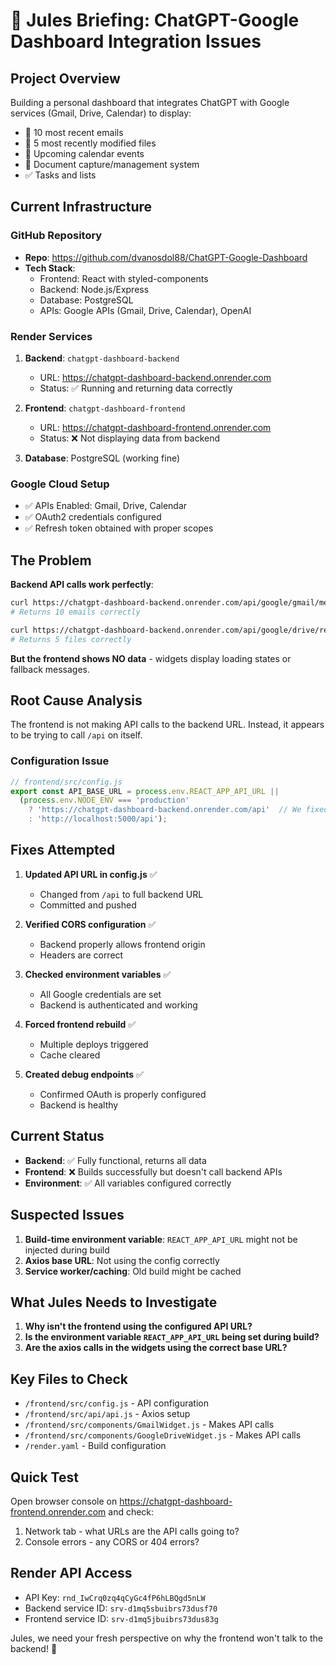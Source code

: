 # 🚨 Jules Briefing: ChatGPT-Google Dashboard Integration Issues

## Project Overview
Building a personal dashboard that integrates ChatGPT with Google services (Gmail, Drive, Calendar) to display:
- 📧 10 most recent emails
- 📁 5 most recently modified files
- 📅 Upcoming calendar events
- 📄 Document capture/management system
- ✅ Tasks and lists

## Current Infrastructure

### GitHub Repository
- **Repo**: https://github.com/dvanosdol88/ChatGPT-Google-Dashboard
- **Tech Stack**: 
  - Frontend: React with styled-components
  - Backend: Node.js/Express
  - Database: PostgreSQL
  - APIs: Google APIs (Gmail, Drive, Calendar), OpenAI

### Render Services
1. **Backend**: `chatgpt-dashboard-backend`
   - URL: https://chatgpt-dashboard-backend.onrender.com
   - Status: ✅ Running and returning data correctly
   
2. **Frontend**: `chatgpt-dashboard-frontend` 
   - URL: https://chatgpt-dashboard-frontend.onrender.com
   - Status: ❌ Not displaying data from backend

3. **Database**: PostgreSQL (working fine)

### Google Cloud Setup
- ✅ APIs Enabled: Gmail, Drive, Calendar
- ✅ OAuth2 credentials configured
- ✅ Refresh token obtained with proper scopes

## The Problem

**Backend API calls work perfectly**:
```bash
curl https://chatgpt-dashboard-backend.onrender.com/api/google/gmail/messages
# Returns 10 emails correctly

curl https://chatgpt-dashboard-backend.onrender.com/api/google/drive/recent-files  
# Returns 5 files correctly
```

**But the frontend shows NO data** - widgets display loading states or fallback messages.

## Root Cause Analysis

The frontend is not making API calls to the backend URL. Instead, it appears to be trying to call `/api` on itself.

### Configuration Issue
```javascript
// frontend/src/config.js
export const API_BASE_URL = process.env.REACT_APP_API_URL || 
  (process.env.NODE_ENV === 'production' 
    ? 'https://chatgpt-dashboard-backend.onrender.com/api'  // We fixed this
    : 'http://localhost:5000/api');
```

## Fixes Attempted

1. **Updated API URL in config.js** ✅
   - Changed from `/api` to full backend URL
   - Committed and pushed

2. **Verified CORS configuration** ✅
   - Backend properly allows frontend origin
   - Headers are correct

3. **Checked environment variables** ✅
   - All Google credentials are set
   - Backend is authenticated and working

4. **Forced frontend rebuild** ✅
   - Multiple deploys triggered
   - Cache cleared

5. **Created debug endpoints** ✅
   - Confirmed OAuth is properly configured
   - Backend is healthy

## Current Status

- **Backend**: ✅ Fully functional, returns all data
- **Frontend**: ❌ Builds successfully but doesn't call backend APIs
- **Environment**: ✅ All variables configured correctly

## Suspected Issues

1. **Build-time environment variable**: `REACT_APP_API_URL` might not be injected during build
2. **Axios base URL**: Not using the config correctly
3. **Service worker/caching**: Old build might be cached

## What Jules Needs to Investigate

1. **Why isn't the frontend using the configured API URL?**
2. **Is the environment variable `REACT_APP_API_URL` being set during build?**
3. **Are the axios calls in the widgets using the correct base URL?**

## Key Files to Check

- `/frontend/src/config.js` - API configuration
- `/frontend/src/api/api.js` - Axios setup
- `/frontend/src/components/GmailWidget.js` - Makes API calls
- `/frontend/src/components/GoogleDriveWidget.js` - Makes API calls
- `/render.yaml` - Build configuration

## Quick Test

Open browser console on https://chatgpt-dashboard-frontend.onrender.com and check:
1. Network tab - what URLs are the API calls going to?
2. Console errors - any CORS or 404 errors?

## Render API Access
- API Key: `rnd_IwCrq0zq4qCyGc4fP6hLBQgd5nLW`
- Backend service ID: `srv-d1mq5sbuibrs73dusf70`
- Frontend service ID: `srv-d1mq5jbuibrs73dus83g`

Jules, we need your fresh perspective on why the frontend won't talk to the backend! 🙏